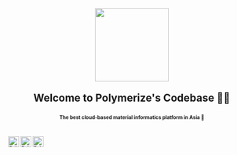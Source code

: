 <h2 align="center">
  <img src="https://user-images.githubusercontent.com/46837998/170119046-9e96c1b1-29d7-4bca-958e-93ec93f05969.png" width=150px align/> 
  <p>Welcome to Polymerize's Codebase 🧑‍💻</p>
  <p><font size="1">The best cloud-based material informatics platform in Asia 🧪</p>
</h2>

</br>

<a href="https://www.linkedin.com/company/polymerize-io">
  <img align="left" alt="Polymerize's Linkdein" width="22px" src="https://pngimg.com/uploads/linkedIn/linkedIn_PNG27.png" />
</a>
<a href="https://polymerize.io/">
  <img align="left" alt="Polymerize's Website" width="22px" src="https://polymerize.io/favicon/apple-touch-icon.png" />
<a href="https://twitter.com/Polymerize_Lab">
  <img align="left" alt="Polymerize's Twitter" width="22px" src="https://1000logos.net/wp-content/uploads/2017/06/Twitter-Logo.png" />
</a>
